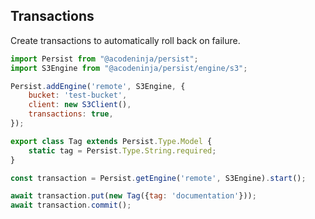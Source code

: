 ## Transactions

Create transactions to automatically roll back on failure.

```javascript
import Persist from "@acodeninja/persist";
import S3Engine from "@acodeninja/persist/engine/s3";

Persist.addEngine('remote', S3Engine, {
    bucket: 'test-bucket',
    client: new S3Client(),
    transactions: true,
});

export class Tag extends Persist.Type.Model {
    static tag = Persist.Type.String.required;
}

const transaction = Persist.getEngine('remote', S3Engine).start();

await transaction.put(new Tag({tag: 'documentation'}));
await transaction.commit();
```
